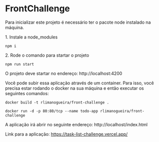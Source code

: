 # FrontChallenge #

<span> Para inicializar este projeto é necessário ter o pacote node instalado na máquina. </span>


<span>1. Instale a node_modules</span>

``` npm i ```

<span>2. Rode o comando para startar o projeto</span>

``` npm run start ```

<span>O projeto deve startar no endereço: http://localhost:4200 </span>

<p>Você pode subir essa aplicação através de um container. Para isso, você precisa estar rodando o docker na sua máquina e então executar os seguintes comandos: </p>

``` docker build -t rlimanogueira/front-challenge . ```

```docker run -d -p 80:80/tcp --name todo-app rlimanogueira/front-challenge ```

<p>A aplicação irá abrir no seguinte endereço: http://localhost/index.html</p>


Link para a aplicação: https://task-list-challenge.vercel.app/
